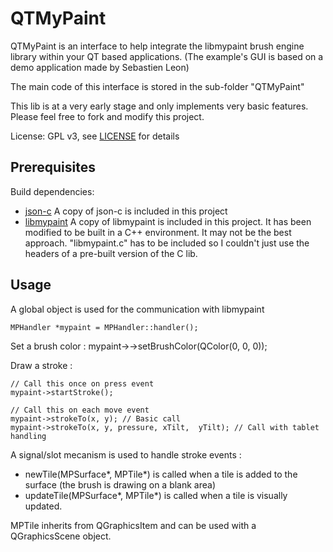 # QTMyPaint

QTMyPaint is an interface to help integrate the libmypaint brush engine library within your QT based applications. (The example's GUI is based on a demo application made by Sebastien Leon)

The main code of this interface is stored in the sub-folder "QTMyPaint"

This lib is at a very early stage and only implements very basic features. Please feel free to fork and modify this project.

License: GPL v3, see [LICENSE](./LICENSE) for details


Prerequisites
---------------

Build dependencies:
* [json-c](https://github.com/json-c/json-c/wiki) A copy of json-c is included in this project
* [libmypaint](https://github.com/mypaint/libmypaint) A copy of libmypaint is included in this project. It has been modified to be built in a C++ environment. It may not be the best approach. "libmypaint.c" has to be included so I couldn't just use the headers of a pre-built version of the C lib.



Usage
---------

A global object is used for the communication with libmypaint

    MPHandler *mypaint = MPHandler::handler();


Set a brush color :
    mypaint->->setBrushColor(QColor(0, 0, 0));

Draw a stroke :

    // Call this once on press event
    mypaint->startStroke();

    // Call this on each move event
    mypaint->strokeTo(x, y); // Basic call
    mypaint->strokeTo(x, y, pressure, xTilt,  yTilt); // Call with tablet handling


A signal/slot mecanism is used to handle stroke events :

* newTile(MPSurface*, MPTile*) is called when a tile is added to the surface (the brush is drawing on a blank area)
* updateTile(MPSurface*, MPTile*) is called when a tile is visually updated.

MPTile inherits from QGraphicsItem and can be used with a QGraphicsScene object.

